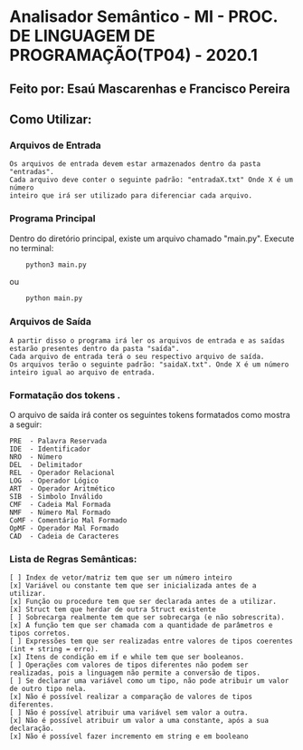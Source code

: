 # Analisador Semântico - MI - PROC. DE LINGUAGEM DE PROGRAMAÇÃO(TP04) - 2020.1
## Feito por: Esaú Mascarenhas e Francisco Pereira

## Como Utilizar:
### Arquivos de Entrada
    Os arquivos de entrada devem estar armazenados dentro da pasta "entradas".
    Cada arquivo deve conter o seguinte padrão: "entradaX.txt" Onde X é um número
    inteiro que irá ser utilizado para diferenciar cada arquivo.

### Programa Principal

 Dentro do diretório principal, existe um arquivo chamado "main.py". 
    Execute no terminal:

```bash
    python3 main.py 
```

ou

```bash
    python main.py 
```

### Arquivos de Saída
    A partir disso o programa irá ler os arquivos de entrada e as saídas estarão presentes dentro da pasta "saída". 
    Cada arquivo de entrada terá o seu respectivo arquivo de saída.
    Os arquivos terão o seguinte padrão: "saidaX.txt". Onde X é um número inteiro igual ao arquivo de entrada.
    

### Formatação dos tokens .
O arquivo de saída irá conter os seguintes tokens formatados como mostra a seguir:

```
PRE  - Palavra Reservada
IDE  - Identificador
NRO  - Número
DEL  - Delimitador
REL  - Operador Relacional
LOG  - Operador Lógico
ART  - Operador Aritmético
SIB  - Simbolo Inválido
CMF  - Cadeia Mal Formada
NMF  - Número Mal Formado
CoMF - Comentário Mal Formado
OpMF - Operador Mal Formado
CAD  - Cadeia de Caracteres

```

### Lista de Regras Semânticas:
```
[ ] Index de vetor/matriz tem que ser um número inteiro
[x] Variável ou constante tem que ser inicializada antes de a utilizar.
[x] Função ou procedure tem que ser declarada antes de a utilizar.
[x] Struct tem que herdar de outra Struct existente
[ ] Sobrecarga realmente tem que ser sobrecarga (e não sobrescrita).
[x] A função tem que ser chamada com a quantidade de parâmetros e tipos corretos.
[ ] Expressões tem que ser realizadas entre valores de tipos coerentes (int + string = erro).
[x] Itens de condição em if e while tem que ser booleanos.
[ ] Operações com valores de tipos diferentes não podem ser realizadas, pois a linguagem não permite a conversão de tipos.
[ ] Se declarar uma variável como um tipo, não pode atribuir um valor de outro tipo nela.
[x] Não é possível realizar a comparação de valores de tipos diferentes.
[ ] Não é possível atribuir uma variável sem valor a outra.
[x] Não é possível atribuir um valor a uma constante, após a sua declaração.
[x] Não é possível fazer incremento em string e em booleano
```